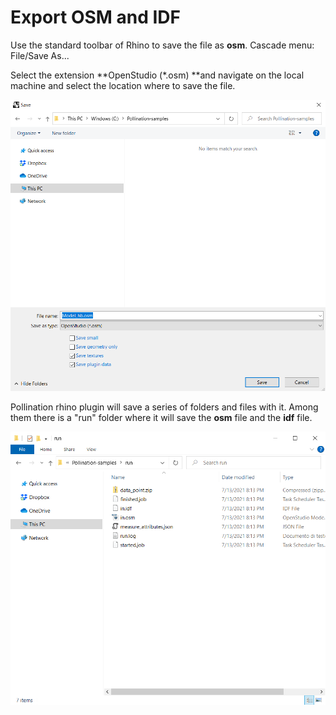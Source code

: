 # Export OSM and IDF

Use the standard toolbar of Rhino to save the file as **osm**. Cascade menu: File/Save As...

Select the extension \*\*OpenStudio (\*.osm) \*\*and navigate on the local machine and select the location where to save the file.

![](<../../../.gitbook/assets/image (65) (1) (1).png>)

Pollination rhino plugin will save a series of folders and files with it. Among them there is a "run" folder where it will save the **osm** file and the **idf** file.

![Exported osm and idf files](<../../../.gitbook/assets/image (66) (1) (1).png>)
